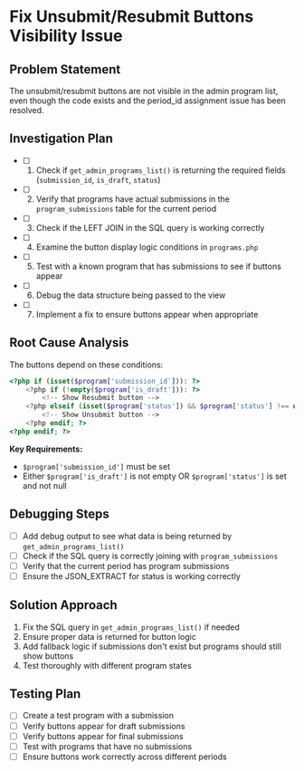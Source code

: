 
# Fix Unsubmit/Resubmit Buttons Visibility Issue

## Problem Statement
The unsubmit/resubmit buttons are not visible in the admin program list, even though the code exists and the period_id assignment issue has been resolved.

## Investigation Plan

- [ ] 1. Check if `get_admin_programs_list()` is returning the required fields (`submission_id`, `is_draft`, `status`)
- [ ] 2. Verify that programs have actual submissions in the `program_submissions` table for the current period
- [ ] 3. Check if the LEFT JOIN in the SQL query is working correctly
- [ ] 4. Examine the button display logic conditions in `programs.php`
- [ ] 5. Test with a known program that has submissions to see if buttons appear
- [ ] 6. Debug the data structure being passed to the view
- [ ] 7. Implement a fix to ensure buttons appear when appropriate

## Root Cause Analysis
The buttons depend on these conditions:
```php
<?php if (isset($program['submission_id'])): ?>
    <?php if (!empty($program['is_draft'])): ?>
        <!-- Show Resubmit button -->
    <?php elseif (isset($program['status']) && $program['status'] !== null): ?>
        <!-- Show Unsubmit button -->
    <?php endif; ?>
<?php endif; ?>
```

**Key Requirements:**
- `$program['submission_id']` must be set
- Either `$program['is_draft']` is not empty OR `$program['status']` is set and not null

## Debugging Steps
- [ ] Add debug output to see what data is being returned by `get_admin_programs_list()`
- [ ] Check if the SQL query is correctly joining with `program_submissions`
- [ ] Verify that the current period has program submissions
- [ ] Ensure the JSON_EXTRACT for status is working correctly

## Solution Approach
1. Fix the SQL query in `get_admin_programs_list()` if needed
2. Ensure proper data is returned for button logic
3. Add fallback logic if submissions don't exist but programs should still show buttons
4. Test thoroughly with different program states

## Testing Plan
- [ ] Create a test program with a submission
- [ ] Verify buttons appear for draft submissions
- [ ] Verify buttons appear for final submissions
- [ ] Test with programs that have no submissions
- [ ] Ensure buttons work correctly across different periods